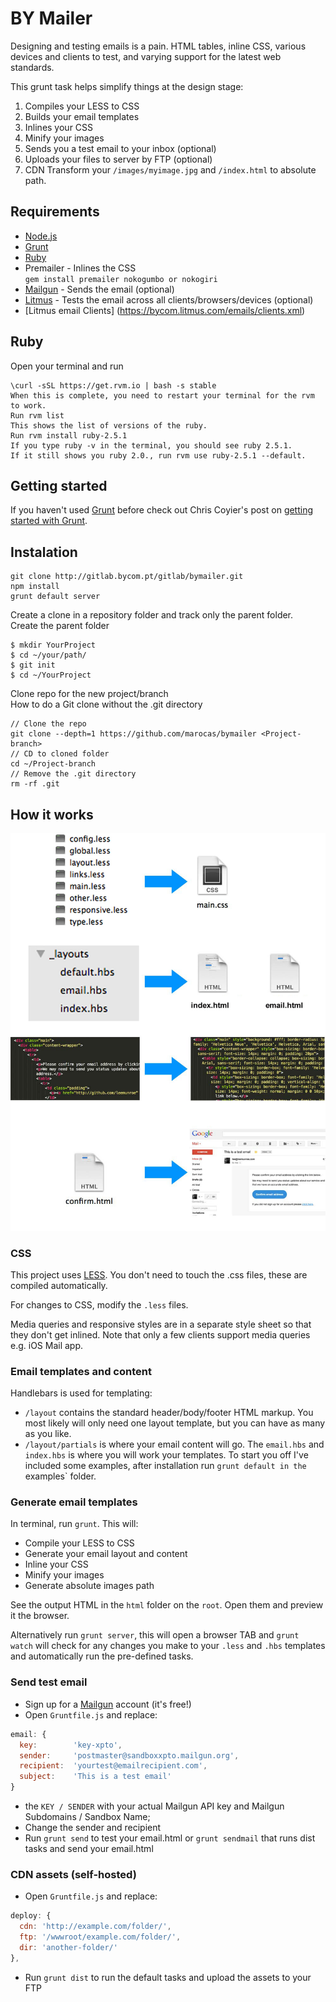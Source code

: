 # BY Mailer
Designing and testing emails is a pain. HTML tables, inline CSS, various devices and clients to test, and varying support for the latest web standards.

This grunt task helps simplify things at the design stage:

1. Compiles your LESS to CSS
2. Builds your email templates
3. Inlines your CSS
4. Minify your images
5. Sends you a test email to your inbox (optional)
6. Uploads your files to server by FTP (optional)
7. CDN Transform your `/images/myimage.jpg` and `/index.html` to absolute path.

## Requirements
* [Node.js](http://nodejs.org/)
* [Grunt](http://gruntjs.com/)
* [Ruby](https://gorails.com/setup/osx/10.12-sierra)
* Premailer - Inlines the CSS  
  `gem install premailer nokogumbo or nokogiri`
* [Mailgun](http://www.mailgun.com) - Sends the email (optional)
* [Litmus](https://litmus.com) - Tests the email across all clients/browsers/devices (optional)
* [Litmus email Clients] (https://bycom.litmus.com/emails/clients.xml)  
 
## Ruby  
Open your terminal and run  
```
\curl -sSL https://get.rvm.io | bash -s stable
When this is complete, you need to restart your terminal for the rvm to work.
Run rvm list
This shows the list of versions of the ruby.
Run rvm install ruby-2.5.1
If you type ruby -v in the terminal, you should see ruby 2.5.1.
If it still shows you ruby 2.0., run rvm use ruby-2.5.1 --default.
```

## Getting started
If you haven't used [Grunt](http://gruntjs.com/) before check out Chris Coyier's post on [getting started with Grunt](http://24ways.org/2013/grunt-is-not-weird-and-hard/).

## Instalation
```
git clone http://gitlab.bycom.pt/gitlab/bymailer.git
npm install
grunt default server
```
Create a clone in a repository folder and track only the parent folder.  
Create the parent folder
```
$ mkdir YourProject
$ cd ~/your/path/
$ git init
$ cd ~/YourProject
```
Clone repo for the new project/branch  
How to do a Git clone without the .git directory
```
// Clone the repo
git clone --depth=1 https://github.com/marocas/bymailer <Project-branch>
// CD to cloned folder
cd ~/Project-branch
// Remove the .git directory
rm -rf .git
```

## How it works
![How it works](https://raw.githubusercontent.com/marocas/bymailer/master/how-it-works.jpg)

### CSS
This project uses [LESS](http://lesscss.org/). You don't need to touch the .css files, these are compiled automatically.

For changes to CSS, modify the `.less` files.

Media queries and responsive styles are in a separate style sheet so that they don't get inlined. Note that only a few clients support media queries e.g. iOS Mail app.

### Email templates and content
Handlebars is used for templating:
* `/layout` contains the standard header/body/footer HTML markup. You most likely will only need one layout template, but you can have as many as you like.
* `/layout/partials` is where your email content will go. The `email.hbs` and `index.hbs` is where you will work your templates. To start you off I've included some examples, after installation run `grunt default in the `examples` folder.

### Generate email templates
In terminal, run `grunt`. This will:
* Compile your LESS to CSS
* Generate your email layout and content
* Inline your CSS
* Minify your images
* Generate absolute images path

See the output HTML in the `html` folder on the `root`. Open them and preview it the browser.

Alternatively run `grunt server`, this will open a browser TAB and `grunt watch` will check for any changes you make to your `.less` and `.hbs` templates and automatically run the pre-defined tasks.

### Send test email
* Sign up for a [Mailgun](http://www.mailgun.com) account (it's free!)
* Open `Gruntfile.js` and replace:
```js
email: {  
  key:        'key-xpto',  
  sender:     'postmaster@sandboxxpto.mailgun.org',  
  recipient:  'yourtest@emailrecipient.com',   
  subject:    'This is a test email'  
}
```
  * the `KEY / SENDER` with your actual Mailgun API key and Mailgun Subdomains / Sandbox Name;
  * Change the sender and recipient
* Run `grunt send` to test your email.html or `grunt sendmail` that runs dist tasks and send your email.html

### CDN assets (self-hosted)
* Open `Gruntfile.js` and replace:
```js
deploy: {  
  cdn: 'http://example.com/folder/', 
  ftp: '/wwwroot/example.com/folder/',  
  dir: 'another-folder/'  
},
```
* Run `grunt dist` to run the default tasks and upload the assets to your FTP
